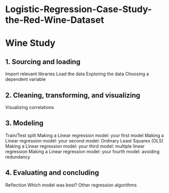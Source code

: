 # Logistic-Regression-Case-Study-the-Red-Wine-Dataset
# Wine Study

## 1. Sourcing and loading

Import relevant libraries
Load the data
Exploring the data
Choosing a dependent variable

## 2. Cleaning, transforming, and visualizing

Visualizing correlations

## 3. Modeling

Train/Test split
Making a Linear regression model: your first model
Making a Linear regression model: your second model: Ordinary Least Squares (OLS)
Making a Linear regression model: your third model: multiple linear regression
Making a Linear regression model: your fourth model: avoiding redundancy

## 4. Evaluating and concluding

Reflection
Which model was best?
Other regression algorithms
